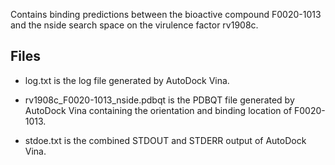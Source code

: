Contains binding predictions between the bioactive compound F0020-1013 and the nside search space on the virulence factor rv1908c.

## Files

- log.txt is the log file generated by AutoDock Vina.

- rv1908c_F0020-1013_nside.pdbqt is the PDBQT file generated by AutoDock Vina containing the orientation and binding location of F0020-1013.

- stdoe.txt is the combined STDOUT and STDERR output of AutoDock Vina.

